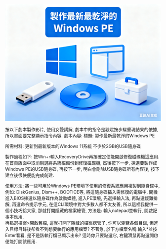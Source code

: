 [![](https://github.com/TechTutoPPT/Create-Windows-PE/blob/main/IMG_8273.PNG)](https://youtu.be/7c2HJU334oo)

按以下劇本製作影片, 使用女聲講解, 劇本中的指令是觀眾按步驟重現結果的依據, 所以畫面要完整顯示指令內容.
劇本內容:
標題: 製作最新最乾淨的Windows PE

所需材料:
更新到最新版本的Windows 11系統
不少於2GB的USB隨身碟

製作過程如下:
按Win+r輸入RecoveryDrive再按確定便能開啟修復磁碟機這應用.
在首頁版面中取消剔選將系統檔備份到修復磁碟機, 然後按下一步,
揀選要製作成Windows PE的USB隨身碟, 再按下一步, 
明白會刪除USB隨身碟所有內容後, 按下建立後很快便能完成創建.

使用方法:
將一些可用於Windows PE環境下使用的修復系統應用複製到隨身碟中, 
例如: DiskGenius, Dism++, BOOTICE等, 
將這隨身碟插入需修復的電腦中, 開機進入BIOS揀選以隨身碟作為啟動媒體, 
進入PE環境, 先選擇輸入法, 再點選疑難排解, 再選命令提示字元,
在這CLI環境中對大多數人都不太友善, 所以這裡我提供一個小技巧給大家, 
那就打開隱藏的檔案總管, 方法是:
輸入notepad並執行, 開啟記事本應用,  
再點選檔案>開啟舊檔, 這就打開了隱藏的檔案總管了, 你可以瀏覽各個目錄, 
但進入目標目錄後卻看不到想要執行的應用檔案? 不著急, 於下方檔案名稱
輸入*並按Enter看看, 是不是該執行檔已顯示出來? 這時你只要點選它, 
右鍵滑鼠再點選開啟便能打開該應用.

